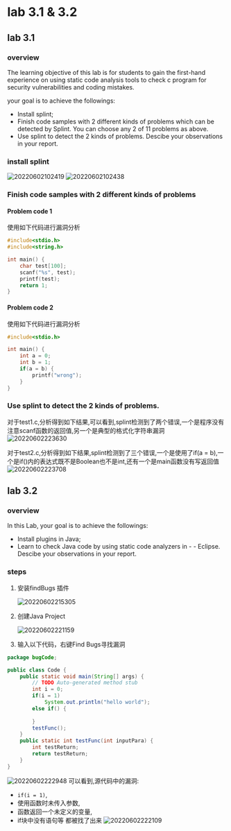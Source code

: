 # lab 3.1 & 3.2
## lab 3.1
### overview
The learning objective of this lab is for students to gain the first-hand experience on using static code analysis tools to check c program for security vulnerabilities and coding mistakes.

your goal is to achieve the followings:
- Install splint;
- Finish code samples with 2 different kinds of problems which can be detected by Splint. You can choose any 2 of 11 problems as above.
- Use splint to detect the 2 kinds of problems. Descibe your observations in your report.
### install splint
![20220602102419](https://typora-1309407228.cos.ap-shanghai.myqcloud.com/20220602102419.png)
![20220602102438](https://typora-1309407228.cos.ap-shanghai.myqcloud.com/20220602102438.png)


### Finish code samples with 2 different kinds of problems
#### Problem code 1
使用如下代码进行漏洞分析
```C
#include<stdio.h>
#include<string.h>

int main() {
	char test[100];
	scanf("%s", test);
	printf(test);
	return 1;
}
```
#### Problem code 2
使用如下代码进行漏洞分析
```C
#include<stdio.h>

int main() {
    int a = 0;
    int b = 1;
    if(a = b) {
        printf("wrong");
    }
}
```

### Use splint to detect the 2 kinds of problems.
对于test1.c,分析得到如下结果,可以看到,splint检测到了两个错误,一个是程序没有注意scanf函数的返回值,另一个是典型的格式化字符串漏洞
![20220602223630](https://typora-1309407228.cos.ap-shanghai.myqcloud.com/20220602223630.png)

对于test2.c,分析得到如下结果,splint检测到了三个错误,一个是使用了if(a = b),一个是if()内的表达式既不是Boolean也不是int,还有一个是main函数没有写返回值
![20220602223708](https://typora-1309407228.cos.ap-shanghai.myqcloud.com/20220602223708.png)


## lab 3.2
### overview
In this Lab, your goal is to achieve the followings:

- Install plugins in Java;
- Learn to check Java code by using static code analyzers in - - Eclipse. Descibe your observations in your report.
### steps
1. 安装findBugs 插件
   
   ![20220602215305](https://typora-1309407228.cos.ap-shanghai.myqcloud.com/20220602215305.png)
2. 创建Java Project


    ![20220602221159](https://typora-1309407228.cos.ap-shanghai.myqcloud.com/20220602221159.png)

2. 输入以下代码，右键Find Bugs寻找漏洞

```Java
package bugCode;

public class Code {
	public static void main(String[] args) {
		// TODO Auto-generated method stub
		int i = 0;
		if(i = 1)
			System.out.println("hello world");
		else if() {
			
		}
		testFunc();
	}
	public static int testFunc(int inputPara) {
		int testReturn;
		return testReturn;
	}
}

```
![20220602222948](https://typora-1309407228.cos.ap-shanghai.myqcloud.com/20220602222948.png)
可以看到,源代码中的漏洞:
- `if(i = 1)`,
- 使用函数时未传入参数,
- 函数返回一个未定义的变量,
- if块中没有语句等
都被找了出来
![20220602222109](https://typora-1309407228.cos.ap-shanghai.myqcloud.com/20220602222109.png)